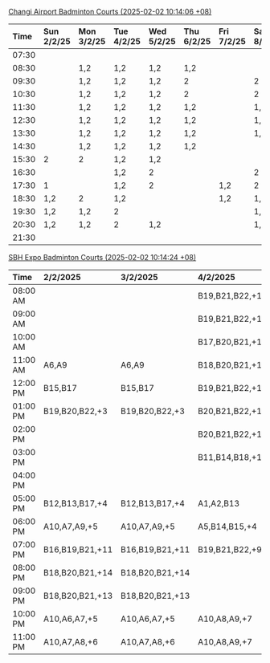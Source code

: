 [Changi Airport Badminton Courts (2025-02-02 10:14:06 +08)](https://www.carc.org.sg/FacilityBooking.aspx)

| Time   | Sun 2/2/25   | Mon 3/2/25   | Tue 4/2/25   | Wed 5/2/25   | Thu 6/2/25   | Fri 7/2/25   | Sat 8/2/25   |
|:-------|:-------------|:-------------|:-------------|:-------------|:-------------|:-------------|:-------------|
| 07:30  |              |              |              |              |              |              |              |
| 08:30  |              | 1,2          | 1,2          | 1,2          | 1,2          |              |              |
| 09:30  |              | 1,2          | 1,2          | 1,2          | 2            |              | 2            |
| 10:30  |              | 1,2          | 1,2          | 1,2          | 2            |              | 2            |
| 11:30  |              | 1,2          | 1,2          | 1,2          | 1,2          |              | 1,2          |
| 12:30  |              | 1,2          | 1,2          | 1,2          | 1,2          |              | 1,2          |
| 13:30  |              | 1,2          | 1,2          | 1,2          | 1,2          |              | 1,2          |
| 14:30  |              | 1,2          | 1,2          | 1,2          | 1,2          |              |              |
| 15:30  | 2            | 2            | 1,2          | 1,2          |              |              |              |
| 16:30  |              |              | 1,2          | 2            |              |              | 2            |
| 17:30  | 1            |              | 1,2          | 2            |              | 1,2          | 2            |
| 18:30  | 1,2          | 2            | 1,2          |              |              | 1,2          | 1,2          |
| 19:30  | 1,2          | 1,2          | 2            |              |              |              | 1,2          |
| 20:30  | 1,2          | 1,2          | 2            | 1,2          |              |              | 1,2          |
| 21:30  |              |              |              |              |              |              |              |

[SBH Expo Badminton Courts (2025-02-02 10:14:24 +08)](https://singaporebadmintonhall.getomnify.com/widgets/O3MRKGBH359GA55KHMG1RD)

| Time     | 2/2/2025        | 3/2/2025        | 4/2/2025        | 5/2/2025        | 6/2/2025        | 7/2/2025        | 8/2/2025        |
|:---------|:----------------|:----------------|:----------------|:----------------|:----------------|:----------------|:----------------|
| 08:00 AM |                 |                 | B19,B21,B22,+14 | B20,B21,B22,+18 | B19,B21,B22,+19 | B19,B21,B22,+19 | B19,B21,B22,+15 |
| 09:00 AM |                 |                 | B19,B21,B22,+13 | B20,B21,B22,+18 | B19,B21,B22,+19 | B19,B21,B22,+19 | B19,B21,B22,+15 |
| 10:00 AM |                 |                 | B17,B20,B21,+14 | B19,B21,B22,+15 | B19,B20,B22,+18 | B19,B21,B22,+18 | B19,B20,B22,+18 |
| 11:00 AM | A6,A9           | A6,A9           | B18,B20,B21,+15 | B20,B21,B22,+16 | B19,B20,B22,+18 | B19,B21,B22,+18 | B18,B20,B22,+17 |
| 12:00 PM | B15,B17         | B15,B17         | B19,B21,B22,+11 | B20,B21,B22,+18 | B19,B21,B22,+19 | B19,B21,B22,+19 | B20,B21,B22,+18 |
| 01:00 PM | B19,B20,B22,+3  | B19,B20,B22,+3  | B20,B21,B22,+10 | B19,B21,B22,+19 | B19,B21,B22,+19 | B19,B21,B22,+19 | B19,B21,B22,+19 |
| 02:00 PM |                 |                 | B20,B21,B22,+13 | B19,B21,B22,+19 | B19,B21,B22,+14 | B19,B21,B22,+16 | B19,B21,B22,+17 |
| 03:00 PM |                 |                 | B11,B14,B18,+1  | B19,B20,B21,+6  | B19,B21,B22,+12 | B19,B21,B22,+12 | B19,B20,B21,+9  |
| 04:00 PM |                 |                 |                 | B12,B13,B21     | B14,B15,B17,+5  | B15,B18,B22,+6  | A10,A9          |
| 05:00 PM | B12,B13,B17,+4  | B12,B13,B17,+4  | A1,A2,B13       |                 | A10             | A1,A6,B18       | A1,A2           |
| 06:00 PM | A10,A7,A9,+5    | A10,A7,A9,+5    | A5,B14,B15,+4   | B16,B21         |                 | B16,B21         |                 |
| 07:00 PM | B16,B19,B21,+11 | B16,B19,B21,+11 | B19,B21,B22,+9  | B21,B22         |                 |                 | A8,A9,B19       |
| 08:00 PM | B18,B20,B21,+14 | B18,B20,B21,+14 |                 |                 | A5,B20,B22,+1   |                 | B20,B21,B22,+1  |
| 09:00 PM | B18,B20,B21,+13 | B18,B20,B21,+13 |                 |                 | A5,B20,B22,+1   |                 | B20,B21,B22     |
| 10:00 PM | A10,A6,A7,+5    | A10,A6,A7,+5    | A10,A8,A9,+7    | A10,A8,A9,+7    |                 | A10,A8,A9,+7    | B20,B21,B22,+17 |
| 11:00 PM | A10,A7,A8,+6    | A10,A7,A8,+6    | A10,A8,A9,+7    | A10,A8,A9,+7    |                 | A10,A8,A9,+7    | B20,B21,B22,+17 |
